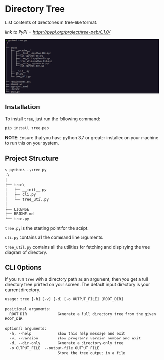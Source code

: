 # Directory Tree

List contents of directories in tree-like format.

*link to PyPI = https://pypi.org/project/tree-peb/0.1.0/*

![project directory](https://github.com/peb-peb/tree/blob/main/data/screenshot.png)

## Installation

To install `tree`, just run the following command:

```zsh
pip install tree-peb
```

**NOTE**: Ensure that you have python 3.7 or greater installed on your machine to run this on your system.

## Project Structure

```text
$ python3 .\tree.py
.\
|
├── tree\
│   ├── __init__.py
│   ├── cli.py
│   └── tree_util.py
│
├── LICENSE
├── README.md
└── tree.py
```

`tree.py` is the starting point for the script.

`cli.py` contains all the command line arguments.

`tree_util.py` contains all the utilities for fetching and displaying the tree diagram of directory.

## CLI Options

If you run `tree` with a directory path as an argument, then you get a full directory tree printed on your screen. The default input directory is your current directory.

```text
usage: tree [-h] [-v] [-d] [-o OUTPUT_FILE] [ROOT_DIR]

positional arguments:
  ROOT_DIR              Generate a full directory tree from the given ROOT_DIR

optional arguments:
  -h, --help            show this help message and exit
  -v, --version         show program's version number and exit
  -d, --dir-only        Generate a directory-only tree
  -o OUTPUT_FILE, --output-file OUTPUT_FILE
                        Store the tree output in a file
```
